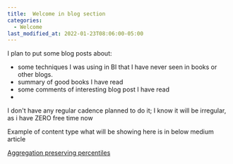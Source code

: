 ```yaml
---
title:  Welcome in blog section
categories: 
  - Welcome
last_modified_at: 2022-01-23T08:06:00-05:00
---
```


I plan to put some blog posts about:
* some techniques I was using in BI that I have never seen in books or other blogs.
* summary of good books I have read
* some comments of interesting blog post I have read
* 
I don't have any regular cadence planned to do it; I know it will be irregular, as i have ZERO free time now

Example of content type what will be showing here is in below medium article

[Aggregation preserving percentiles](https://medium.com/@bubelarek/aggregation-preserving-percentiles-frequency-tables-way-to-enable-accurate-median-and-percentiles-98c970dac8cc)
